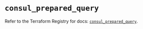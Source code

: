 # `consul_prepared_query`

Refer to the Terraform Registry for docs: [`consul_prepared_query`](https://registry.terraform.io/providers/hashicorp/consul/2.21.0/docs/resources/prepared_query).
